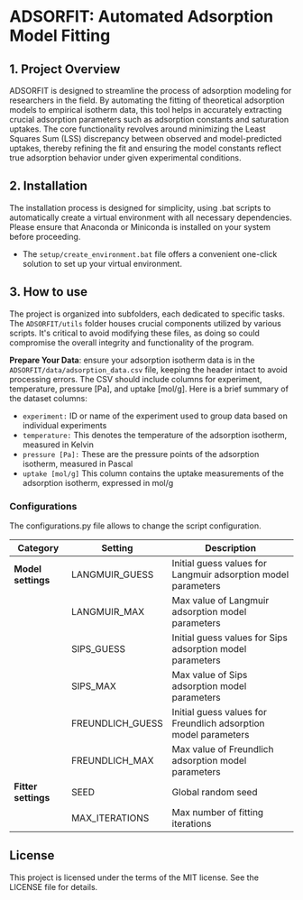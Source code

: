 # ADSORFIT: Automated Adsorption Model Fitting

## 1. Project Overview
ADSORFIT is designed to streamline the process of adsorption modeling for researchers in the field. By automating the fitting of theoretical adsorption models to empirical isotherm data, this tool helps in accurately extracting crucial adsorption parameters such as adsorption constants and saturation uptakes. The core functionality revolves around minimizing the Least Squares Sum (LSS) discrepancy between observed and model-predicted uptakes, thereby refining the fit and ensuring the model constants reflect true adsorption behavior under given experimental conditions.

## 2. Installation 
The installation process is designed for simplicity, using .bat scripts to automatically create a virtual environment with all necessary dependencies. Please ensure that Anaconda or Miniconda is installed on your system before proceeding.

- The `setup/create_environment.bat` file offers a convenient one-click solution to set up your virtual environment.

## 3. How to use
The project is organized into subfolders, each dedicated to specific tasks. The `ADSORFIT/utils` folder houses crucial components utilized by various scripts. It's critical to avoid modifying these files, as doing so could compromise the overall integrity and functionality of the program.

**Prepare Your Data**: ensure your adsorption isotherm data is in the `ADSORFIT/data/adsorption_data.csv` file, keeping the header intact to avoid processing errors. The CSV should include columns for experiment, temperature, pressure [Pa], and uptake [mol/g]. Here is a brief summary of the dataset columns:

- `experiment:` ID or name of the experiment used to group data based on individual experiments
- `temperature:` This denotes the temperature of the adsorption isotherm, measured in Kelvin
- `pressure [Pa]:` These are the pressure points of the adsorption isotherm, measured in Pascal
- `uptake [mol/g]` This column contains the uptake measurements of the adsorption isotherm, expressed in mol/g

### Configurations
The configurations.py file allows to change the script configuration. 

| Category            | Setting          | Description                                                     |
|-------------------- |------------------|-----------------------------------------------------------------|
| **Model settings**  | LANGMUIR_GUESS   | Initial guess values for Langmuir adsorption model parameters   |
|                     | LANGMUIR_MAX     | Max value of Langmuir adsorption model parameters               |
|                     | SIPS_GUESS       | Initial guess values for Sips adsorption model parameters       |
|                     | SIPS_MAX         | Max value of Sips adsorption model parameters                   |
|                     | FREUNDLICH_GUESS | Initial guess values for Freundlich adsorption model parameters |
|                     | FREUNDLICH_MAX   | Max value of Freundlich adsorption model parameters             |
| **Fitter settings** | SEED             | Global random seed                                              |
|                     | MAX_ITERATIONS   | Max number of fitting iterations                                | 

## License
This project is licensed under the terms of the MIT license. See the LICENSE file for details.



